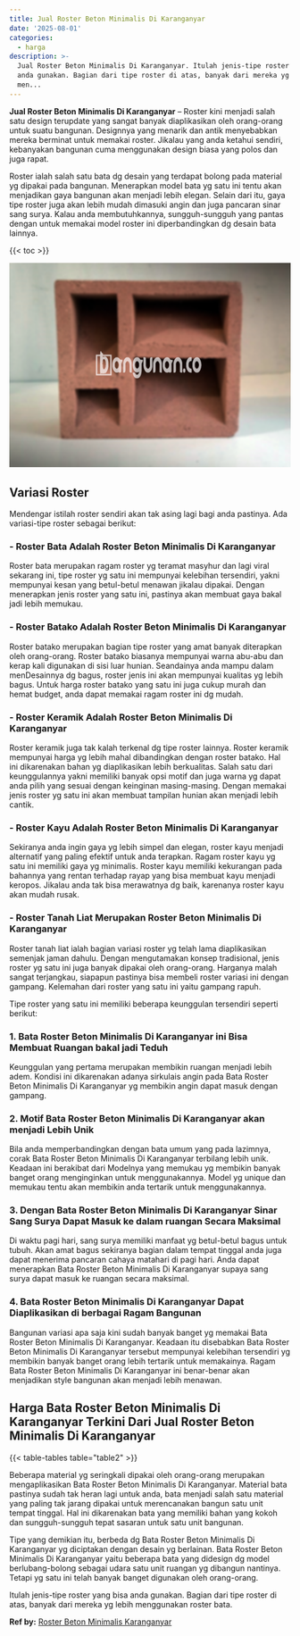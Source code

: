 ```yaml
---
title: Jual Roster Beton Minimalis Di Karanganyar
date: '2025-08-01'
categories:
  - harga
description: >-
  Jual Roster Beton Minimalis Di Karanganyar. Itulah jenis-tipe roster yang bisa
  anda gunakan. Bagian dari tipe roster di atas, banyak dari mereka yg lebih
  men...
---
```


**Jual Roster Beton Minimalis Di Karanganyar** – Roster kini menjadi salah satu design terupdate yang sangat banyak diaplikasikan oleh orang-orang untuk suatu bangunan. Designnya yang menarik dan antik menyebabkan mereka berminat untuk memakai roster. Jikalau yang anda ketahui sendiri, kebanyakan bangunan cuma menggunakan design biasa yang polos dan juga rapat.

Roster ialah salah satu bata dg desain yang terdapat bolong pada material yg dipakai pada bangunan. Menerapkan model bata yg satu ini tentu akan menjadikan gaya bangunan akan menjadi lebih elegan. Selain dari itu, gaya tipe roster juga akan lebih mudah dimasuki angin dan juga pancaran sinar sang surya. Kalau anda membutuhkannya, sungguh-sungguh yang pantas dengan untuk memakai model roster ini diperbandingkan dg desain bata lainnya.

{{< toc >}}

![Jual Roster Beton Minimalis Di Karanganyar](/images/bata-roster-minimalis-33.png)

## Variasi Roster

Mendengar istilah roster sendiri akan tak asing lagi bagi anda pastinya. Ada variasi-tipe roster sebagai berikut:

### \- Roster Bata Adalah Roster Beton Minimalis Di Karanganyar

Roster bata merupakan ragam roster yg teramat masyhur dan lagi viral sekarang ini, tipe roster yg satu ini mempunyai kelebihan tersendiri, yakni mempunyai kesan yang betul-betul menawan jikalau dipakai. Dengan menerapkan jenis roster yang satu ini, pastinya akan membuat gaya bakal jadi lebih memukau.

### \- Roster Batako Adalah Roster Beton Minimalis Di Karanganyar

Roster batako merupakan bagian tipe roster yang amat banyak diterapkan oleh orang-orang. Roster batako biasanya mempunyai warna abu-abu dan kerap kali digunakan di sisi luar hunian. Seandainya anda mampu dalam menDesainnya dg bagus, roster jenis ini akan mempunyai kualitas yg lebih bagus. Untuk harga roster batako yang satu ini juga cukup murah dan hemat budget, anda dapat memakai ragam roster ini dg mudah.

### \- Roster Keramik Adalah Roster Beton Minimalis Di Karanganyar

Roster keramik juga tak kalah terkenal dg tipe roster lainnya. Roster keramik mempunyai harga yg lebih mahal dibandingkan dengan roster batako. Hal ini dikarenakan bahan yg diaplikasikan lebih berkualitas. Salah satu dari keunggulannya yakni memiliki banyak opsi motif dan juga warna yg dapat anda pilih yang sesuai dengan keinginan masing-masing. Dengan memakai jenis roster yg satu ini akan membuat tampilan hunian akan menjadi lebih cantik.

### \- Roster Kayu Adalah Roster Beton Minimalis Di Karanganyar

Sekiranya anda ingin gaya yg lebih simpel dan elegan, roster kayu menjadi alternatif yang paling efektif untuk anda terapkan. Ragam roster kayu yg satu ini memiliki gaya yg minimalis. Roster kayu memiliki kekurangan pada bahannya yang rentan terhadap rayap yang bisa membuat kayu menjadi keropos. Jikalau anda tak bisa merawatnya dg baik, karenanya roster kayu akan mudah rusak.

### \- Roster Tanah Liat Merupakan Roster Beton Minimalis Di Karanganyar

Roster tanah liat ialah bagian variasi roster yg telah lama diaplikasikan semenjak jaman dahulu. Dengan mengutamakan konsep tradisional, jenis roster yg satu ini juga banyak dipakai oleh orang-orang. Harganya malah sangat terjangkau, siapapun pastinya bisa membeli roster variasi ini dengan gampang. Kelemahan dari roster yang satu ini yaitu gampang rapuh.

Tipe roster yang satu ini memiliki beberapa keunggulan tersendiri seperti berikut:

### 1\. Bata Roster Beton Minimalis Di Karanganyar ini Bisa Membuat Ruangan bakal jadi Teduh

Keunggulan yang pertama merupakan membikin ruangan menjadi lebih adem. Kondisi ini dikarenakan adanya sirkulais angin pada Bata Roster Beton Minimalis Di Karanganyar yg membikin angin dapat masuk dengan gampang.

### 2\. Motif Bata Roster Beton Minimalis Di Karanganyar akan menjadi Lebih Unik

Bila anda memperbandingkan dengan bata umum yang pada lazimnya, corak Bata Roster Beton Minimalis Di Karanganyar terbilang lebih unik. Keadaan ini berakibat dari Modelnya yang memukau yg membikin banyak banget orang menginginkan untuk menggunakannya. Model yg unique dan memukau tentu akan membikin anda tertarik untuk menggunakannya.

### 3\. Dengan Bata Roster Beton Minimalis Di Karanganyar Sinar Sang Surya Dapat Masuk ke dalam ruangan Secara Maksimal

Di waktu pagi hari, sang surya memiliki manfaat yg betul-betul bagus untuk tubuh. Akan amat bagus sekiranya bagian dalam tempat tinggal anda juga dapat menerima pancaran cahaya matahari di pagi hari. Anda dapat menerapkan Bata Roster Beton Minimalis Di Karanganyar supaya sang surya dapat masuk ke ruangan secara maksimal.

### 4\. Bata Roster Beton Minimalis Di Karanganyar Dapat Diaplikasikan di berbagai Ragam Bangunan

Bangunan variasi apa saja kini sudah banyak banget yg memakai Bata Roster Beton Minimalis Di Karanganyar. Keadaan itu disebabkan Bata Roster Beton Minimalis Di Karanganyar tersebut mempunyai kelebihan tersendiri yg membikin banyak banget orang lebih tertarik untuk memakainya. Ragam Bata Roster Beton Minimalis Di Karanganyar ini benar-benar akan menjadikan style bangunan akan menjadi lebih menawan.

## Harga Bata Roster Beton Minimalis Di Karanganyar Terkini Dari Jual Roster Beton Minimalis Di Karanganyar

{{< table-tables table="table2" >}}

Beberapa material yg seringkali dipakai oleh orang-orang merupakan mengaplikasikan Bata Roster Beton Minimalis Di Karanganyar. Material bata pastinya sudah tak heran lagi untuk anda, bata menjadi salah satu material yang paling tak jarang dipakai untuk merencanakan bangun satu unit tempat tinggal. Hal ini dikarenakan bata yang memiliki bahan yang kokoh dan sungguh-sungguh tepat sasaran untuk satu unit bangunan.

Tipe yang demikian itu, berbeda dg Bata Roster Beton Minimalis Di Karanganyar yg diciptakan dengan desain yg berlainan. Bata Roster Beton Minimalis Di Karanganyar yaitu beberapa bata yang didesign dg model berlubang-bolong sebagai udara satu unit ruangan yg dibangun nantinya. Tetapi yg satu ini telah banyak banget digunakan oleh orang-orang.

Itulah jenis-tipe roster yang bisa anda gunakan. Bagian dari tipe roster di atas, banyak dari mereka yg lebih menggunakan roster bata.

**Ref by:** [Roster Beton Minimalis Karanganyar](https://id.wikipedia.org/wiki/Roster)
